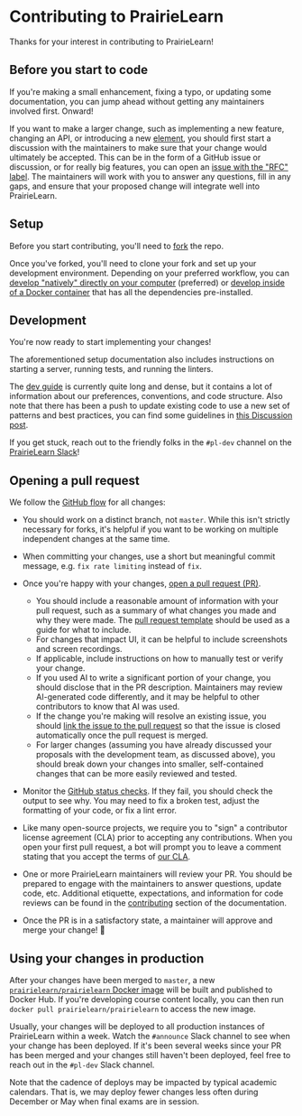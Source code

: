 # Contributing to PrairieLearn

Thanks for your interest in contributing to PrairieLearn!

## Before you start to code

If you're making a small enhancement, fixing a typo, or updating some documentation, you can jump ahead without getting any maintainers involved first. Onward!

If you want to make a larger change, such as implementing a new feature, changing an API, or introducing a new [element](https://prairielearn.readthedocs.io/en/latest/elements/), you should first start a discussion with the maintainers to make sure that your change would ultimately be accepted. This can be in the form of a GitHub issue or discussion, or for really big features, you can open an [issue with the "RFC" label](https://github.com/PrairieLearn/PrairieLearn/issues?q=label%3ARFC%20). The maintainers will work with you to answer any questions, fill in any gaps, and ensure that your proposed change will integrate well into PrairieLearn.

## Setup

Before you start contributing, you'll need to [fork](https://docs.github.com/en/get-started/quickstart/fork-a-repo) the repo.

Once you've forked, you'll need to clone your fork and set up your development environment. Depending on your preferred workflow, you can [develop "natively" directly on your computer](https://prairielearn.readthedocs.io/en/latest/installingNative/) (preferred) or [develop inside of a Docker container](https://prairielearn.readthedocs.io/en/latest/installingLocal/) that has all the dependencies pre-installed.

## Development

You're now ready to start implementing your changes!

The aforementioned setup documentation also includes instructions on starting a server, running tests, and running the linters.

The [dev guide](https://prairielearn.readthedocs.io/en/latest/dev-guide/) is currently quite long and dense, but it contains a lot of information about our preferences, conventions, and code structure. Also note that there has been a push to update existing code to use a new set of patterns and best practices, you can find some guidelines in [this Discussion post](https://github.com/PrairieLearn/PrairieLearn/discussions/8874).

If you get stuck, reach out to the friendly folks in the `#pl-dev` channel on the [PrairieLearn Slack](https://prairielearn.com/slack)!

## Opening a pull request

We follow the [GitHub flow](https://docs.github.com/en/get-started/quickstart/github-flow) for all changes:

- You should work on a distinct branch, not `master`. While this isn't strictly necessary for forks, it's helpful if you want to be working on multiple independent changes at the same time.
- When committing your changes, use a short but meaningful commit message, e.g. `fix rate limiting` instead of `fix`.
- Once you're happy with your changes, [open a pull request (PR)](https://docs.github.com/en/articles/creating-a-pull-request).
  - You should include a reasonable amount of information with your pull request, such as a summary of what changes you made and why they were made. The [pull request template](.github/PULL_REQUEST_TEMPLATE.md) should be used as a guide for what to include.
  - For changes that impact UI, it can be helpful to include screenshots and screen recordings.
  - If applicable, include instructions on how to manually test or verify your change.
  - If you used AI to write a significant portion of your change, you should disclose that in the PR description. Maintainers may review AI-generated code differently, and it may be helpful to other contributors to know that AI was used.
  - If the change you're making will resolve an existing issue, you should [link the issue to the pull request](https://docs.github.com/en/github/managing-your-work-on-github/linking-a-pull-request-to-an-issue) so that the issue is closed automatically once the pull request is merged.
  - For larger changes (assuming you have already discussed your proposals with the development team, as discussed above), you should break down your changes into smaller, self-contained changes that can be more easily reviewed and tested.
- Monitor the [GitHub status checks](https://docs.github.com/en/pull-requests/collaborating-with-pull-requests/collaborating-on-repositories-with-code-quality-features/about-status-checks). If they fail, you should check the output to see why. You may need to fix a broken test, adjust the formatting of your code, or fix a lint error.
- Like many open-source projects, we require you to "sign" a contributor license agreement (CLA) prior to accepting any contributions. When you open your first pull request, a bot will prompt you to leave a comment stating that you accept the terms of [our CLA](https://github.com/PrairieLearn/cla).
- One or more PrairieLearn maintainers will review your PR. You should be prepared to engage with the maintainers to answer questions, update code, etc. Additional etiquette, expectations, and information for code reviews can be found in the [contributing](https://prairielearn.readthedocs.io/en/latest/contributing/) section of the documentation.

- Once the PR is in a satisfactory state, a maintainer will approve and merge your change! :tada:

## Using your changes in production

After your changes have been merged to `master`, a new [`prairielearn/prairielearn` Docker image](https://hub.docker.com/r/prairielearn/prairielearn) will be built and published to Docker Hub. If you're developing course content locally, you can then run `docker pull prairielearn/prairielearn` to access the new image.

Usually, your changes will be deployed to all production instances of PrairieLearn within a week. Watch the `#announce` Slack channel to see when your change has been deployed. If it's been several weeks since your PR has been merged and your changes still haven't been deployed, feel free to reach out in the `#pl-dev` Slack channel.

Note that the cadence of deploys may be impacted by typical academic calendars. That is, we may deploy fewer changes less often during December or May when final exams are in session.

